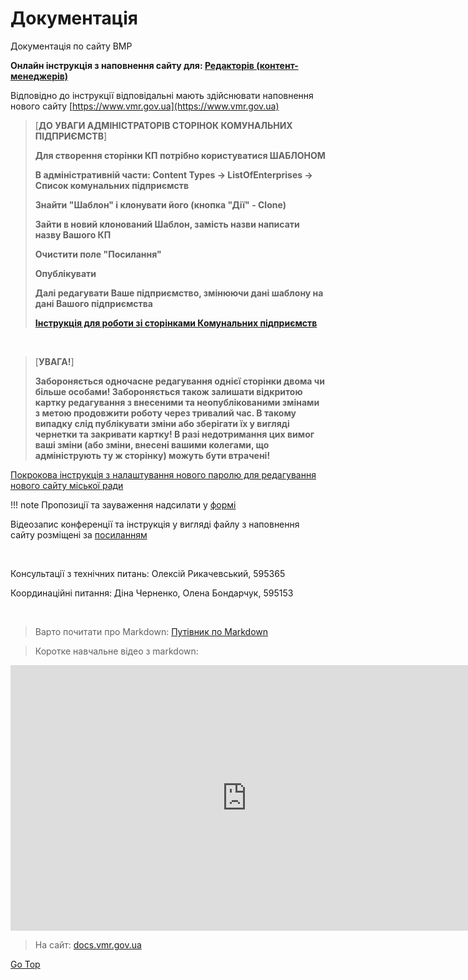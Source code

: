 # Документація



Документація по сайту ВМР

**Онлайн інструкція з наповнення сайту для: 
[Редакторів (контент-менеджерів)](https://docs.vmr.gov.ua/ContentEditors/ContentEditor_Manual)**


Відповідно до інструкції відповідальні мають здійснювати наповнення нового сайту  [https://www.vmr.gov.ua](https://www.vmr.gov.ua)

> [**ДО УВАГИ АДМІНІСТРАТОРІВ СТОРІНОК КОМУНАЛЬНИХ ПІДПРИЄМСТВ**]
> 
> **Для створення сторінки КП потрібно користуватися ШАБЛОНОМ**
> 
> **В адміністративній части: Content Types -> ListOfEnterprises -> Список комунальних підприємств**
> 
> **Знайти "Шаблон" і клонувати його (кнопка "Дії" - Clone)**
> 
> **Зайти в новий клонований Шаблон, замість назви написати назву Вашого КП**
> 
> **Очистити поле "Посилання"**
> 
> **Опублікувати**
> 
> **Далі редагувати Ваше підприємство, змінюючи дані шаблону на дані Вашого підприємства**
> 
> **[Інструкція для роботи зі сторінками Комунальних підприємств](https://docs.vmr.gov.ua/ContentEditors/CreateMunicipalEnterprise/)**
>
&nbsp;
>
> [**УВАГА!**]
> 
> **Забороняється одночасне редагування однієї сторінки двома чи більше особами! Забороняється також залишати відкритою картку редагування з внесеними та неопублікованими змінами з метою продовжити роботу через тривалий час. В такому випадку слід публікувати зміни або зберігати їх у вигляді чернетки та закривати картку! В разі недотримання цих вимог ваші зміни (або зміни, внесені вашими колегами, що адмініструють ту ж сторінку) можуть бути втрачені!**


[Покрокова інструкція з налаштування нового паролю для редагування нового сайту міської ради](https://drive.google.com/file/d/1uZKefK1yr1JgItzT6xLznXe-SF0di7HA/view?usp=sharing)


!!! note
   Пропозиції та зауваження надсилати у [формі](https://forms.gle/no5a82WQeeLBkDBd8)



Відеозапис конференції та інструкція у вигляді файлу з наповнення сайту розміщені за [посиланням](https://drive.google.com/drive/folders/1vxNdPGNhCKCb8g28nMzwHic48xQBBQK6?usp=sharing)

&nbsp;

Консультації з технічних питань: Олексій Рикачевський, 595365

Координаційні питання: Діна Черненко, Олена Бондарчук, 595153  

&nbsp;
> Варто почитати про Markdown:
> [Путівник по Markdown](https://markdown.rozh2sch.org.ua)

> Коротке навчальне відео з markdown:

<iframe width="756" height="425" src="https://www.youtube.com/embed/syrGPPekLHQ" title="YouTube video player" frameborder="0" allow="accelerometer; autoplay; clipboard-write; encrypted-media; gyroscope; picture-in-picture" allowfullscreen></iframe>






> На сайт: 
[docs.vmr.gov.ua](https://docs.vmr.gov.ua)

[Go Top](#)
